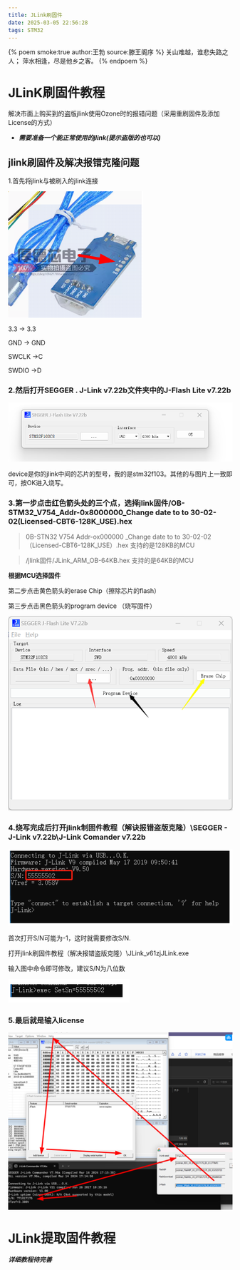 ```yaml
---
title: JLink刷固件
date: 2025-03-05 22:56:28
tags: STM32
---
```


{% poem smoke:true author:王勃 source:滕王阁序 %}
关山难越，谁悲失路之人；
萍水相逢，尽是他乡之客。
{% endpoem %} 

# JLinK刷固件教程
解决市面上购买到的盗版jlink使用Ozone时的报错问题（采用重刷固件及添加License的方式）

* ***需要准备一个能正常使用的jlink(提示盗版的也可以)***

## jlink刷固件及解决报错克隆问题

1.首先将jlink与被刷入的jlink连接

![jlink](/images/JLink刷固件/jlink(1).jpg)

3.3 -> 3.3

GND -> GND

SWCLK ->C

SWDIO ->D


### 2.然后打开SEGGER . J-Link v7.22b文件夹中的J-Flash Lite v7.22b
  
 ![jlink](/images/JLink刷固件/jlink(5).png)

device是你的jlink中间的芯片的型号，我的是stm32f103。其他的与图片上一致即可，按OK进入烧写。

### 3.第一步点击红色箭头处的三个点，选择jlink固件/OB-STM32_V754_Addr-0x8000000_Change date to  to 30-02-02(Licensed-CBT6-128K_USE).hex

>0B-STN32 V754 Addr-ox000000 _Change date to to 30-02-02（Licensed-CBT6-128K_USE）.hex  支持的是128KB的MCU

>/jlink固件/JLink_ARM_OB-64KB.hex 支持的是64KB的MCU

**根据MCU选择固件**

第二步点击黄色箭头的erase Chip（擦除芯片的flash）

第三步点击黑色箭头的program device （烧写固件）

![jLink](/images/JLink刷固件/jlink(6).png)

### 4.烧写完成后打开jlink制固件教程（解诀报错盗版克隆）\SEGGER - J-Link v7.22b\J-Link Comander v7.22b

![jlink](/images/JLink刷固件/jlink（3）.png)

首次打开S/N可能为-1，这时就需要修改S/N.

打开jlink刷固件教程（解决报错盗版克隆）\JLink_v61zjJLink.exe

输入图中命令即可修改，建议S/N为八位数       

![jlink](/images/JLink刷固件//jlink(4).png)

### 5.最后就是输入license

![jlink](/images/JLink刷固件/jlink(2).jpg)


# JLink提取固件教程

***详细教程待完善***
